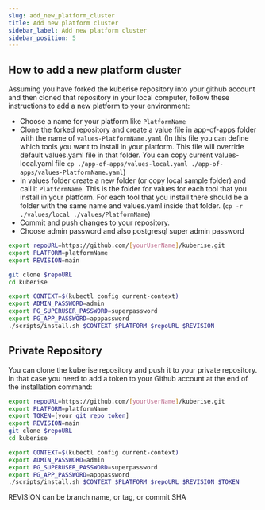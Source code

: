 ```yaml
---
slug: add_new_platform_cluster
title: Add new platform cluster
sidebar_label: Add new platform cluster
sidebar_position: 5
---
```


## How to add a new platform cluster

Assuming you have forked the kuberise repository into your github account and then cloned that repository in your local computer, follow these instructions to add a new platform to your environment:

- Choose a name for your platform like `PlatformName`
- Clone the forked repository and create a value file in app-of-apps folder with the name of `values-PlatformName.yaml` (In this file you can define which tools you want to install in your platform. This file will override default values.yaml file in that folder. You can copy current values-local.yaml file `cp ./app-of-apps/values-local.yaml ./app-of-apps/values-PlatformName.yaml`)
- In values folder create a new folder (or copy local sample folder) and call it `PlatformName`. This is the folder for values for each tool that you install in your platform. For each tool that you install there should be a folder with the same name and values.yaml inside that folder. (`cp -r ./values/local ./values/PlatformName`)
- Commit and push changes to your repository.
- Choose admin password and also postgresql super admin password

```sh
export repoURL=https://github.com/[yourUserName]/kuberise.git
export PLATFORM=platformName
export REVISION=main

git clone $repoURL
cd kuberise

export CONTEXT=$(kubectl config current-context)
export ADMIN_PASSWORD=admin
export PG_SUPERUSER_PASSWORD=superpassword
export PG_APP_PASSWORD=apppassword
./scripts/install.sh $CONTEXT $PLATFORM $repoURL $REVISION
```

## Private Repository

You can clone the kuberise repository and push it to your private repository. In that case you need to add a token to your Github account at the end of the installation command:

```sh
export repoURL=https://github.com/[yourUserName]/kuberise.git
export PLATFORM=platformName
export TOKEN=[your git repo token]
export REVISION=main
git clone $repoURL
cd kuberise

export CONTEXT=$(kubectl config current-context)
export ADMIN_PASSWORD=admin
export PG_SUPERUSER_PASSWORD=superpassword
export PG_APP_PASSWORD=apppassword
./scripts/install.sh $CONTEXT $PLATFORM $repoURL $REVISION $TOKEN
```

REVISION can be branch name, or tag, or commit SHA
